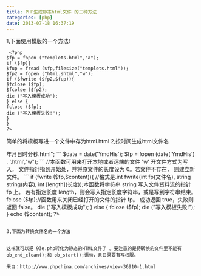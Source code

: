 ```yaml
---
title: PHP生成静态html文件 的三种方法
categories: [php]
date: 2013-07-18 16:37:19
---
```


1,下面使用模版的一个方法!
```
 <?php 
$fp = fopen ("templets.html","a"); 
if ($fp){ 
$fup = fread ($fp,filesize("templets.html")); 
$fp2 = fopen ("html.shtml","w"); 
if ($fwrite ($fp2,$fup)){ 
$fclose ($fp); 
$fcolse ($fp2); 
die ("写入模板成功"); 
} else { 
fclose ($fp); 
die ("写入模板失败!"); 
} 
} 
?> 
```

简单的将模板写进一个文件中存为html.html
2,按时间生成html文件名
 <? 
$content = "这是一个以日期时间为文件名的静态生成网页的测试文件，
文件名格式一般为<font color=#ff0000>年月日时分秒.html</font>"; 
```
$date = date('YmdHis'); 
$fp = fopen (date('YmdHis') . '.html',"w");
```

//本函数可用来打开本地或者远端的文件 'w' 开文件方式为写入，
文件指针指到开始处，并将原文件的长度设为 0。若文件不存在，
则建立新文件。 
```
if (fwrite ($fp,$content)){
//格式是.int fwrite(int fp(文件名), string string(内容),
 int [length](长度));本函数将字符串 string 写入文件资料流的指针 fp 上。
若有指定长度 length，则会写入指定长度字符串，或是写到字符串结束。 
fclose ($fp);//函数用来关闭已经打开的文件的指针 fp。
成功返回 true，失败则返回 false。 
die ("写入模板成功"); 
} else { 
fclose ($fp); 
die ("写入模板失败!"); 
} 
echo ($content); 
?>
```

3,下面为转换文件名的一个方法
 ```
<?php 
$s_fname = "93e.php"; 
$o_fname = "93e.htm"; 
ob_end_clean(); 
ob_start(); 
include($s_fname); 
$length = ob_get_length(); 
$buffer = ob_get_contents(); 
$buffer = eregi_replace("r","",$buffer); 
ob_end_clean(); 

$fp = fopen($o_fname,"w+"); 
fwrite($fp,$buffer); 
fclose($fp); 
?>
```

这样就可以把 93e.php转化为静态的HTML文件了 。要注意的是待转换的文件里不能有 ob_end_clean();和 ob_start();语句，且目录要有写权限。

来自：http://www.phpchina.com/archives/view-36910-1.html
